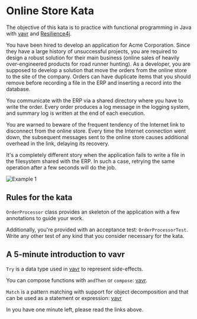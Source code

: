 # Online Store Kata

The objective of this kata is to practice with functional programming in Java with [vavr](http://www.vavr.io/) and [Resilience4j](http://resilience4j.github.io/resilience4j/).

You have been hired to develop an application for Acme Corporation. Since they have a large history of unsuccessful projects, you are required to design a robust solution for their main business (online sales of heavily over-engineered products for road runner hunting). As a developer, you are supposed to develop a solution that move the orders from the online store to the site of the company. Orders can have duplicate items that you should remove before recording a file in the ERP and inserting a record into the database.

You communicate with the ERP via a shared directory where you have to write the order. Every order produces a log message in the logging system, and summary log is written at the end of each execution.

You are warned to beware of the frequent tendency of the Internet link to disconnect from the online store. Every time the Internet connection went down, the subsequent messages sent to the online store causes additional overhead in the link, delaying its recovery.

It's a completely different story when the application fails to write a file in the filesystem shared with the ERP. In such a case, retrying the same operation after a few seconds will do the job.

![Example 1](https://raw.githubusercontent.com/etorres/online-store-kata-vavr/master/images/online-store.png "Example 1")

## Rules for the kata

`OrderProcessor` class provides an skeleton of the application with a few annotations to guide your work.

Additionally, you're provided with an acceptance test: `OrderProcessorTest`. Write any other test of any kind that you consider necessary for the kata.

## A 5-minute introduction to vavr

`Try` is a data type used in [vavr](http://www.vavr.io/vavr-docs/#_side_effects) to represent side-effects.

You can compose functions with `andThen` or `compose`: [vavr](http://www.vavr.io/vavr-docs/#_composition).

`Match` is a pattern matching with support for object decomposition and that can be used as a statement or expression: [vavr](http://www.vavr.io/vavr-docs/#_pattern_matching)

In you have one minute left, please read the links above.
